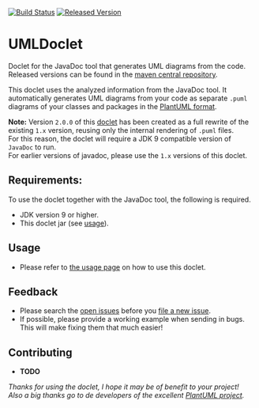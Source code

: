 [![Build Status][ci-img]][ci]
[![Released Version][maven-img]][maven]

# UMLDoclet
Doclet for the JavaDoc tool that generates UML diagrams from the code.  
Released versions can be found in the [maven central repository][maven].  

This doclet uses the analyzed information from the JavaDoc tool.
It automatically generates UML diagrams from your code as separate 
`.puml` diagrams of your classes and packages in the 
[PlantUML format][plantuml].

__Note:__ Version `2.0.0` of this [doclet] has been created as a full rewrite of the 
existing `1.x` version, reusing only the internal rendering of `.puml` files.  
For this reason, the doclet will require a JDK 9 compatible version of `JavaDoc` to run.  
For earlier versions of javadoc, please use the `1.x` versions of this doclet.

## Requirements:
To use the doclet together with the JavaDoc tool, the following is required.

- JDK version 9 or higher.
- This doclet jar (see [usage]).

## Usage

- Please refer to [the usage page][usage] on how to use this doclet.

## Feedback

- Please search the [open issues](https://github.com/talsma-ict/umldoclet/issues)
  before you [file a new issue](https://github.com/talsma-ict/umldoclet/issues/new).
- If possible, please provide a working example when sending in bugs.
  This will make fixing them that much easier!
  
## Contributing

- __TODO__

  
_Thanks for using the doclet, I hope it may be of benefit to your project!_  
_Also a big thanks go to de developers of the excellent [PlantUML project][plantuml]._



  [ci-img]: https://img.shields.io/travis/talsma-ict/umldoclet/master.svg
  [ci]: https://travis-ci.org/talsma-ict/umldoclet
  [maven-img]: https://img.shields.io/maven-central/v/nl.talsmasoftware/umldoclet.svg
  [maven]: http://search.maven.org/#search%7Cga%7C1%7Cg%3A%22nl.talsmasoftware%22%20AND%20a%3A%22umldoclet%22
  [usage]: USAGE.md
  [plantuml]: http://plantuml.com
  [doclet]: https://docs.oracle.com/javase/9/docs/api/jdk/javadoc/doclet/Doclet.html
